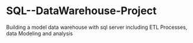 # SQL--DataWarehouse-Project
Building a model data warehouse with sql server including ETL Processes, data Modeling and analysis
